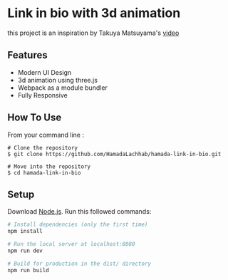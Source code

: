 # Link in bio with 3d animation 
this project is an inspiration by Takuya Matsuyama's [video](https://www.youtube.com/watch?v=u71pHOyvBp0&t=2s)

## Features

- Modern UI Design
- 3d animation using three.js
- Webpack as a module bundler
- Fully Responsive


## How To Use

From your command line :

```
# Clone the repository
$ git clone https://github.com/HamadaLachhab/hamada-link-in-bio.git

# Move into the repository
$ cd hamada-link-in-bio
```

## Setup
Download [Node.js](https://nodejs.org/en/download/).
Run this followed commands:

``` bash
# Install dependencies (only the first time)
npm install

# Run the local server at localhost:8080
npm run dev

# Build for production in the dist/ directory
npm run build
```
